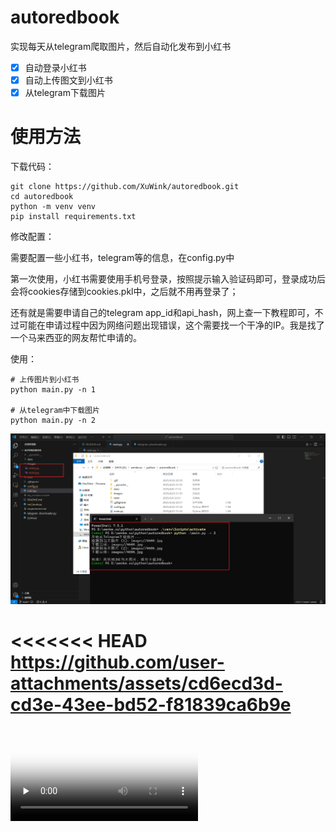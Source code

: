 # autoredbook

实现每天从telegram爬取图片，然后自动化发布到小红书

* [X]  自动登录小红书
* [X]  自动上传图文到小红书
* [X]  从telegram下载图片

# 使用方法

下载代码：

```shell
git clone https://github.com/XuWink/autoredbook.git
cd autoredbook
python -m venv venv
pip install requirements.txt
```

修改配置：

需要配置一些小红书，telegram等的信息，在config.py中

第一次使用，小红书需要使用手机号登录，按照提示输入验证码即可，登录成功后会将cookies存储到cookies.pkl中，之后就不用再登录了；

还有就是需要申请自己的telegram app_id和api_hash，网上查一下教程即可，不过可能在申请过程中因为网络问题出现错误，这个需要找一个干净的IP。我是找了一个马来西亚的网友帮忙申请的。

使用：

```shell
# 上传图片到小红书
python main.py -n 1

# 从telegram中下载图片
python main.py -n 2
```

![1750598770085](data/README/1750598770085.png)

<<<<<<< HEAD
https://github.com/user-attachments/assets/cd6ecd3d-cd3e-43ee-bd52-f81839ca6b9e
=======

<video id="video" controls="" preload="none" poster="封面">
      <source id="mp4" src="data\README\autoredbook.mp4" type="video/mp4">
</videos>
>>>>>>> 821afa8fcfbb7a066fa277c74786ef0e8caaa8c0
